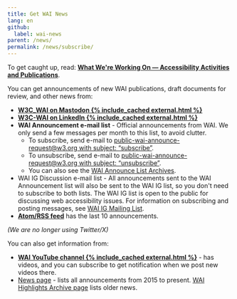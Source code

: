 ```yaml
---
title: Get WAI News
lang: en
github:
  label: wai-news
parent: /news/
permalink: /news/subscribe/
---
```


To get caught up, read: **[What We're Working On &mdash; Accessibility Activities and Publications](/update/)**.

You can get announcements of new WAI publications, draft documents for review, and other news from:

- **[W3C_WAI on Mastodon {% include_cached external.html %}](https://w3c.social/@wai)**
- **[W3C-WAI on LinkedIn {% include_cached external.html %}](https://www.linkedin.com/company/w3c-wai/)**
- **WAI Announcement e-mail list** - Official announcements from WAI. We only send a few messages per month to this list, to avoid clutter.
  - To subscribe, send e-mail to [public-wai-announce-request@w3.org with subject: &ldquo;subscribe&rdquo;](mailto:public-wai-announce-request@w3.org?subject=subscribe).
  - To unsubscribe, send e-mail to [public-wai-announce-request@w3.org with subject: &ldquo;unsubscribe&rdquo;](mailto:public-wai-announce-request@w3.org?subject=unsubscribe).
  - You can also see the [WAI Announce List Archives](https://lists.w3.org/Archives/Public/public-wai-announce/).
- WAI IG Discussion e-mail list - All announcements sent to the WAI Announcement list will also be sent to the WAI IG list, so you don't need to subscribe to both lists. The WAI IG list is open to the public for discussing web accessibility issues. For information on subscribing and posting messages, see [WAI IG Mailing List](https://www.w3.org/WAI/IG/#mailinglist).
- **[Atom/RSS feed](/WAI/feed.xml)** has the last 10 announcements.

_(We are no longer using  Twitter/X)_
<br />

You can also get information from:
- **[WAI YouTube channel {% include_cached external.html %}](https://www.youtube.com/channel/UCU6ljj3m1fglIPjSjs2DpRA)** - has videos, and you can subscribe to get notification when we post new videos there.
- [News page](/news/) - lists all announcements from 2015 to present. [WAI Highlights Archive page](https://www.w3.org/WAI/highlights/archive) lists older news.
